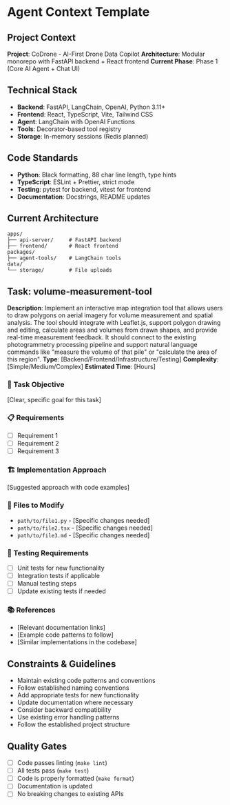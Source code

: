 # Agent Context Template

## Project Context

**Project**: CoDrone - AI-First Drone Data Copilot
**Architecture**: Modular monorepo with FastAPI backend + React frontend
**Current Phase**: Phase 1 (Core AI Agent + Chat UI)

## Technical Stack

- **Backend**: FastAPI, LangChain, OpenAI, Python 3.11+
- **Frontend**: React, TypeScript, Vite, Tailwind CSS
- **Agent**: LangChain with OpenAI Functions
- **Tools**: Decorator-based tool registry
- **Storage**: In-memory sessions (Redis planned)

## Code Standards

- **Python**: Black formatting, 88 char line length, type hints
- **TypeScript**: ESLint + Prettier, strict mode
- **Testing**: pytest for backend, vitest for frontend
- **Documentation**: Docstrings, README updates

## Current Architecture

```
apps/
├── api-server/     # FastAPI backend
├── frontend/       # React frontend
packages/
├── agent-tools/    # LangChain tools
data/
└── storage/        # File uploads
```

## Task: volume-measurement-tool

**Description**: Implement an interactive map integration tool that allows users to draw polygons on aerial imagery for volume measurement and spatial analysis. The tool should integrate with Leaflet.js, support polygon drawing and editing, calculate areas and volumes from drawn shapes, and provide real-time measurement feedback. It should connect to the existing photogrammetry processing pipeline and support natural language commands like "measure the volume of that pile" or "calculate the area of this region".
**Type**: [Backend/Frontend/Infrastructure/Testing]
**Complexity**: [Simple/Medium/Complex]
**Estimated Time**: [Hours]

### 🎯 Task Objective

[Clear, specific goal for this task]

### 📋 Requirements

- [ ] Requirement 1
- [ ] Requirement 2
- [ ] Requirement 3

### 🏗️ Implementation Approach

[Suggested approach with code examples]

### 🔧 Files to Modify

- `path/to/file1.py` - [Specific changes needed]
- `path/to/file2.tsx` - [Specific changes needed]
- `path/to/file3.md` - [Specific changes needed]

### 🧪 Testing Requirements

- [ ] Unit tests for new functionality
- [ ] Integration tests if applicable
- [ ] Manual testing steps
- [ ] Update existing tests if needed

### 📚 References

- [Relevant documentation links]
- [Example code patterns to follow]
- [Similar implementations in the codebase]

## Constraints & Guidelines

- Maintain existing code patterns and conventions
- Follow established naming conventions
- Add appropriate tests for new functionality
- Update documentation where necessary
- Consider backward compatibility
- Use existing error handling patterns
- Follow the established project structure

## Quality Gates

- [ ] Code passes linting (`make lint`)
- [ ] All tests pass (`make test`)
- [ ] Code is properly formatted (`make format`)
- [ ] Documentation is updated
- [ ] No breaking changes to existing APIs
